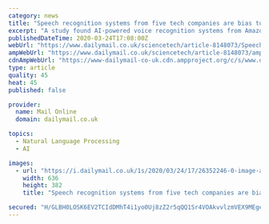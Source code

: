 ```yaml
---
category: news
title: "Speech recognition systems from five tech companies are bias towards people of color, study reveals"
excerpt: "A study found AI-powered voice recognition systems from Amazon, Apple, Google, IBM and Microsoft make twice as many errors when interpreting speech from black people than words spoken by whites."
publishedDateTime: 2020-03-24T17:08:00Z
webUrl: "https://www.dailymail.co.uk/sciencetech/article-8148073/Speech-recognition-systems-five-tech-companies-bias-people-color-study-reveals.html"
ampWebUrl: "https://www.dailymail.co.uk/sciencetech/article-8148073/amp/Speech-recognition-systems-five-tech-companies-bias-people-color-study-reveals.html"
cdnAmpWebUrl: "https://www-dailymail-co-uk.cdn.ampproject.org/c/s/www.dailymail.co.uk/sciencetech/article-8148073/amp/Speech-recognition-systems-five-tech-companies-bias-people-color-study-reveals.html"
type: article
quality: 45
heat: 45
published: false

provider:
  name: Mail Online
  domain: dailymail.co.uk

topics:
  - Natural Language Processing
  - AI

images:
  - url: "https://i.dailymail.co.uk/1s/2020/03/24/17/26352246-0-image-a-23_1585069632704.jpg"
    width: 636
    height: 382
    title: "Speech recognition systems from five tech companies are bias towards people of color, study reveals"

secured: "H/GLBH0LOSK6EV2TCIdDMhT4i1yo0Uj8zZ2r5qQQ1Sr4VOAkvvlzmVEX9MEgeUYEOedkcOitRmY0abVI0uG6z+xWbEWqPtLioNw4D8BcerOhEBC4/sCxfe23M9izwYiAcBF+EPtrNDibko1K1mAF4RSyMYnIo1HGatizu6WvJXnjfoLTyZmzOUci+bajDjdeacaOLBfLht4u/A87E/Svwglo3WDyiKNoqj0d1kPziw8ogDe8/+dleamGy9Uy+ZIgPpSkTGekzTf4MTL1kOnw4Uutt04aU9+UY2wU/feFZZm3ZHwK/akx4yP+khkEb+1GNiPZrMtXiwuUgxrlmQUMyF8we+hIXQap+muZDMFGKbY70b2xlR9krn8iCrVHN3TSCGOXeg/3Hbi2Wj7xoaqqHuQGgPxnqPJdmrM9I/kmUWv+/QS1ZxW8x5cXGjXy3w3YfyeIHKOzO2PPtQ4fDg87+4Q6qLeIIB9e8mUdPPD/PKQ=;cD/KneKjp05QBGJXo08WjQ=="
---
```


